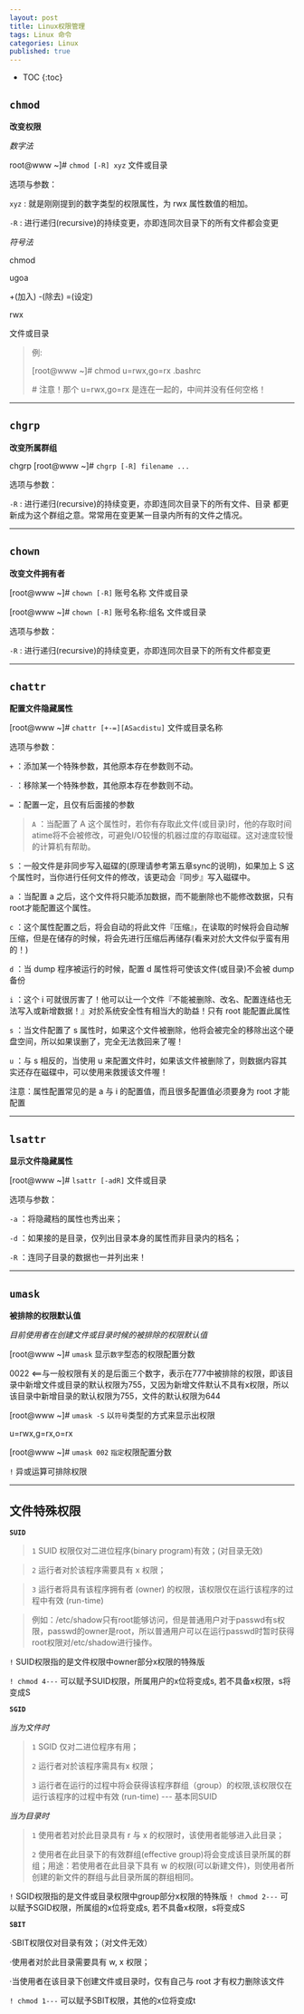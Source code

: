 ```yaml
---
layout: post
title: Linux权限管理
tags: Linux 命令
categories: Linux
published: true
---
```


* TOC 
{:toc}

## `chmod`

**改变权限**

*数字法*

root@www ~]#  `chmod [-R] xyz` 文件或目录

选项与参数：

`xyz` : 就是刚刚提到的数字类型的权限属性，为 rwx 属性数值的相加。

`-R` : 进行递归(recursive)的持续变更，亦即连同次目录下的所有文件都会变更

*符号法*

chmod

ugoa

+(加入) -(除去) =(设定)

rwx

文件或目录

>例:
>
>[root@www ~]#  chmod  u=rwx,go=rx  .bashrc
>
>\#  注意！那个 u=rwx,go=rx 是连在一起的，中间并没有任何空格！

---

## `chgrp `


**改变所属群组**

chgrp [root@www ~]#  `chgrp [-R] filename ...`

选项与参数：

`-R` : 进行递归(recursive)的持续变更，亦即连同次目录下的所有文件、目录 都更新成为这个群组之意。常常用在变更某一目录内所有的文件之情况。

---

## `chown`

**改变文件拥有者**

[root@www ~]#  `chown [-R]` 账号名称 文件或目录

[root@www ~]#  `chown [-R]` 账号名称:组名 文件或目录

选项与参数：

`-R` : 进行递归(recursive)的持续变更，亦即连同次目录下的所有文件都变更

---

## `chattr`

**配置文件隐藏属性**

[root@www ~]#  `chattr [+-=][ASacdistu]` 文件或目录名称

选项与参数：

`+`   ：添加某一个特殊参数，其他原本存在参数则不动。

`-`   ：移除某一个特殊参数，其他原本存在参数则不动。

`=`   ：配置一定，且仅有后面接的参数

>`A`  ：当配置了 A 这个属性时，若你有存取此文件(或目录)时，他的存取时间 atime将不会被修改，可避免I/O较慢的机器过度的存取磁碟。这对速度较慢的计算机有帮助。

`S`  ：一般文件是非同步写入磁碟的(原理请参考第五章sync的说明)，如果加上 S 这个属性时，当你进行任何文件的修改，该更动会『同步』写入磁碟中。

`a`  ：当配置 a 之后，这个文件将只能添加数据，而不能删除也不能修改数据，只有root才能配置这个属性。

`c` ：这个属性配置之后，将会自动的将此文件『压缩』，在读取的时候将会自动解压缩，但是在储存的时候，将会先进行压缩后再储存(看来对於大文件似乎蛮有用的！)

`d`  ：当 dump 程序被运行的时候，配置 d 属性将可使该文件(或目录)不会被 dump 备份

`i`  ：这个 i 可就很厉害了！他可以让一个文件『不能被删除、改名、配置连结也无法写入或新增数据！』对於系统安全性有相当大的助益！只有 root 能配置此属性

`s`  ：当文件配置了 s 属性时，如果这个文件被删除，他将会被完全的移除出这个硬盘空间，所以如果误删了，完全无法救回来了喔！

`u`  ：与 s 相反的，当使用 u 来配置文件时，如果该文件被删除了，则数据内容其实还存在磁碟中，可以使用来救援该文件喔！

注意：属性配置常见的是 a 与 i 的配置值，而且很多配置值必须要身为 root 才能配置

---

## `lsattr`

**显示文件隐藏属性**

[root@www ~]#  `lsattr [-adR]` 文件或目录

选项与参数：

`-a` ：将隐藏档的属性也秀出来；

`-d` ：如果接的是目录，仅列出目录本身的属性而非目录内的档名；

`-R` ：连同子目录的数据也一并列出来！

---

## `umask`

**被排除的权限默认值**

*目前使用者在创建文件或目录时候的被排除的权限默认值*

[root@www ~]#  `umask`      显示`数字`型态的权限配置分数

0022          <==与一般权限有关的是后面三个数字，表示在777中被排除的权限，即该目录中新增文件或目录的默认权限为755，又因为新增文件默认不具有x权限，所以该目录中新增目录的默认权限为755，文件的默认权限为644

[root@www ~]#  `umask -S`    以`符号`类型的方式来显示出权限

u=rwx,g=rx,o=rx

[root@www ~]#  `umask 002`  `指定`权限配置分数

`!` 异或运算可排除权限

---

## 文件特殊权限

**`SUID`**

>`1` SUID 权限仅对二进位程序(binary program)有效；(对目录无效)

>`2` 运行者对於该程序需要具有 x 权限；

>`3` 运行者将具有该程序拥有者 (owner) 的权限，该权限仅在运行该程序的过程中有效 (run-time)

>例如：/etc/shadow只有root能够访问，但是普通用户对于passwd有s权限，passwd的owner是root，所以普通用户可以在运行passwd时暂时获得root权限对/etc/shadow进行操作。

`!` SUID权限指的是文件权限中owner部分x权限的特殊版

`! chmod 4---` 可以赋予SUID权限，所属用户的x位将变成s, 若不具备x权限，s将变成S

**`SGID`**

*当为文件时*

>`1` SGID 仅对二进位程序有用；
>
>`2` 运行者对於该程序需具有x 权限；
>
>`3` 运行者在运行的过程中将会获得该程序群组（group）的权限,该权限仅在运行该程序的过程中有效 (run-time) --- 基本同SUID

*当为目录时*

>`1` 使用者若对於此目录具有 r 与 x 的权限时，该使用者能够进入此目录；
>
>`2` 使用者在此目录下的有效群组(effective group)将会变成该目录所属的群组；用途：若使用者在此目录下具有 w 的权限(可以新建文件)，则使用者所创建的新文件的群组与此目录所属的群组相同。

`!` SGID权限指的是文件或目录权限中group部分x权限的特殊版
`! chmod 2---` 可以赋予SGID权限，所属组的x位将变成s, 若不具备x权限，s将变成S

**`SBIT`**

·SBIT权限仅对目录有效；（对文件无效）

·使用者对於此目录需要具有 w, x 权限；

·当使用者在该目录下创建文件或目录时，仅有自己与 root 才有权力删除该文件

`! chmod 1---` 可以赋予SBIT权限，其他的x位将变成t
